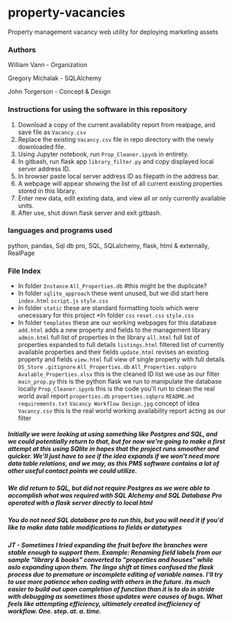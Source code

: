 # property-vacancies
Property management vacancy web utility for deploying marketing assets

### Authors
William Vann - Organization

Gregory Michalak - SQLAlchemy

John Torgerson - Concept & Design

### Instructions for using the software in this repository
1. Download a copy of the current availability report from realpage, and save file as `Vacancy.csv`
2. Replace the existing `Vacancy.csv` file in repo directory with the newly downloaded file.
3. Using Jupyter notebook, run `Prop_Cleaner.ipynb` in entirety.
4. In gitbash, run flask app `library_filter.py` and copy displayed local server address ID.
5. In browser paste local server address ID as filepath in the address bar.
6. A webpage will appear showing the list of all current existing properties stored in this library.
7. Enter new data, edit existing data, and view all or only currently available units.
8. After use, shut down flask server and exit gitbash.

### languages and programs used
python, pandas, Sql db pro, SQL, SQLalchemy, flask, html & externally, RealPage

### File Index
* In folder `Instance`
    `All_Properties.db` #this might be the duplicate?
* In folder `sqlite_approach` these went unused, but we did start here
    `index.html`
    `script.js`
    `style.css`
* In folder `static` these are standard formatting tools which were unecessary for this project
    *In folder `css` 
        `reset.css`
        `style.css`
* In folder `templates` these are our working webpages for this database
    `add.html` adds a new property and fields to the management library
    `admin.html` full list of properties in the library
    `all.html` full list of properties expanded to full details
    `listings.html` filtered list of currently available properties and their fields
    `update.html` revises an existing property and fields
    `view.html` full view of single property with full details  
`DS_Store`
`.gitignore`
`All_Properties.db`
`All_Properties.sqbpro`
`Avalable_Properties.xlsx` this is the cleaned ID list we use as our filter
`main_prop.py` this is the python flask we run to manipulate the database locally
`Prop_Cleaner.ipynb` this is the code you'll run to clean the real world avail report
`properties.db`
`properties.sqbpro`
`README.md`
`requirements.txt`
`Vacancy Workflow Design.jpg` concept of idea
`Vacancy.csv` this is the real world working availability report acting as our filter

##### Initially we were looking at using something like Postgres and SQL, and we could potentially return to that, but for now we're going to make a first attempt at this using SQlite in hopes that the project runs smoother and quicker. We'll just have to see if the idea expands if we won't need more data table relations, and we may, as this PMS software contains a lot of other useful contact points we could utilize.

##### We did return to SQL, but did not require Postgres as we were able to accomplish what was required with SQL Alchemy and SQL Database Pro operated with a flask server directly to local html

##### You do not need SQL database pro to run this, but you will need it if you'd like to make data table modifications to fields or datatypes

##### JT - Sometimes I tried expanding the fruit before the branches were stable enough to support them. Example: Renaming field labels from our sample "library & books" converted to "properties and houses" while aslo expanding upon them. The lingo shift at times confused the flask process due to premature or incomplete editing of variable names. I'll try to use more patience when coding with others in the future. its much easier to build out upon completion of function than it is to do in stride with debugging as sometimes those updates were causes of bugs. What feels like attempting efficiency, ultimately created inefficiency of workflow. One. step. at. a. time.


